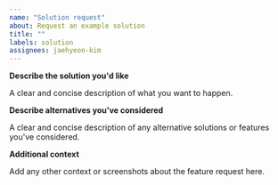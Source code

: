 ```yaml
---
name: "Solution request"
about: Request an example solution
title: ""
labels: solution
assignees: jaehyeon-kim
---
```


**Describe the solution you'd like**

A clear and concise description of what you want to happen.

**Describe alternatives you've considered**

A clear and concise description of any alternative solutions or features you've considered.

**Additional context**

Add any other context or screenshots about the feature request here.
